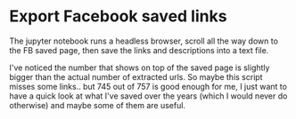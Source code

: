 # Export Facebook saved links

The jupyter notebook runs a headless browser, scroll all the way down to the FB saved page, then save the links and descriptions into a text file. 

I've noticed the number that shows on top of the saved page is slightly bigger than the actual number of extracted urls. So maybe this script misses some links.. but 745 out of 757 is good enough for me, I just want to have a quick look at what I've saved over the years (which I would never do otherwise) and maybe some of them are useful.
